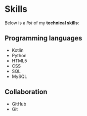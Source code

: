 # Skills

Below is a _list_ of my **technical skills**:

## Programming languages
- Kotlin
- Python
- HTML5
- CSS
- SQL
- MySQL

## Collaboration
- GitHub
- Git
